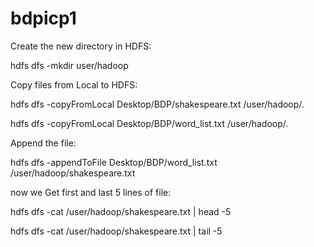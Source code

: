# bdpicp1

Create the new directory in HDFS:

hdfs dfs -mkdir user/hadoop

Copy files from Local to HDFS:

hdfs dfs -copyFromLocal Desktop/BDP/shakespeare.txt /user/hadoop/.

hdfs dfs -copyFromLocal Desktop/BDP/word_list.txt /user/hadoop/.

Append the file:

hdfs dfs -appendToFile Desktop/BDP/word_list.txt /user/hadoop/shakespeare.txt

now we Get first and last 5 lines of file:

hdfs dfs -cat /user/hadoop/shakespeare.txt | head -5

hdfs dfs -cat /user/hadoop/shakespeare.txt | tail -5
